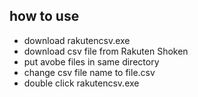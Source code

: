 ## how to use
- download rakutencsv.exe
- download csv file from Rakuten Shoken
- put avobe files in same directory
- change csv file name to file.csv
- double click rakutencsv.exe
